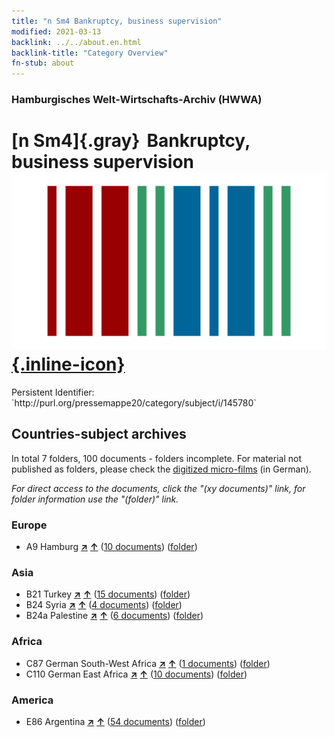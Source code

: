```yaml
---
title: "n Sm4 Bankruptcy, business supervision"
modified: 2021-03-13
backlink: ../../about.en.html
backlink-title: "Category Overview"
fn-stub: about
---
```


### Hamburgisches Welt-Wirtschafts-Archiv (HWWA)

# [n Sm4]{.gray}&#8201; Bankruptcy, business supervision &#160; [![Wikidata](/images/Wikidata-logo.svg "Wikidata"){.inline-icon}](http://www.wikidata.org/entity/Q104700352)

<div class="hint">Persistent Identifier: `http://purl.org/pressemappe20/category/subject/i/145780`</div>







## Countries-subject archives





In total 7 folders, 100 documents - folders incomplete.
For material not published as folders, please check the [digitized micro-films](/film/h1_sh.de.html) (in German).

_For direct access to the documents, click the "(xy documents)" link, for folder information use the "(folder)" link._



### Europe

- A9 Hamburg [**&nearr;**](../../../geo/i/140905/about.en.html "Hamburg (all folders)") [**&uarr;**](../../../geo/about.en.html#A9 "Country category system") (<a href="https://pm20.zbw.eu/iiifview/folder/sh/140905,145780" title="about: Hamburg : Bankruptcy, business supervision" target="_blank">10 documents</a>) ([folder](../../../../folder/sh/1409xx/140905/1457xx/145780/about.en.html))

### Asia

- B21 Turkey [**&nearr;**](../../../geo/i/141111/about.en.html "Turkey (all folders)") [**&uarr;**](../../../geo/about.en.html#B21 "Country category system") (<a href="https://pm20.zbw.eu/iiifview/folder/sh/141111,145780" title="about: Turkey : Bankruptcy, business supervision" target="_blank">15 documents</a>) ([folder](../../../../folder/sh/1411xx/141111/1457xx/145780/about.en.html))
- B24 Syria [**&nearr;**](../../../geo/i/141114/about.en.html "Syria (all folders)") [**&uarr;**](../../../geo/about.en.html#B24 "Country category system") (<a href="https://pm20.zbw.eu/iiifview/folder/sh/141114,145780" title="about: Syria : Bankruptcy, business supervision" target="_blank">4 documents</a>) ([folder](../../../../folder/sh/1411xx/141114/1457xx/145780/about.en.html))
- B24a Palestine [**&nearr;**](../../../geo/i/141115/about.en.html "Palestine (all folders)") [**&uarr;**](../../../geo/about.en.html#B24a "Country category system") (<a href="https://pm20.zbw.eu/iiifview/folder/sh/141115,145780" title="about: Palestine : Bankruptcy, business supervision" target="_blank">6 documents</a>) ([folder](../../../../folder/sh/1411xx/141115/1457xx/145780/about.en.html))

### Africa

- C87 German South-West Africa [**&nearr;**](../../../geo/i/141450/about.en.html "German South-West Africa (all folders)") [**&uarr;**](../../../geo/about.en.html#C87 "Country category system") (<a href="https://pm20.zbw.eu/iiifview/folder/sh/141450,145780" title="about: German South-West Africa : Bankruptcy, business supervision" target="_blank">1 documents</a>) ([folder](../../../../folder/sh/1414xx/141450/1457xx/145780/about.en.html))
- C110 German East Africa [**&nearr;**](../../../geo/i/141471/about.en.html "German East Africa (all folders)") [**&uarr;**](../../../geo/about.en.html#C110 "Country category system") (<a href="https://pm20.zbw.eu/iiifview/folder/sh/141471,145780" title="about: German East Africa : Bankruptcy, business supervision" target="_blank">10 documents</a>) ([folder](../../../../folder/sh/1414xx/141471/1457xx/145780/about.en.html))

### America

- E86 Argentina [**&nearr;**](../../../geo/i/141692/about.en.html "Argentina (all folders)") [**&uarr;**](../../../geo/about.en.html#E86 "Country category system") (<a href="https://pm20.zbw.eu/iiifview/folder/sh/141692,145780" title="about: Argentina : Bankruptcy, business supervision" target="_blank">54 documents</a>) ([folder](../../../../folder/sh/1416xx/141692/1457xx/145780/about.en.html))








